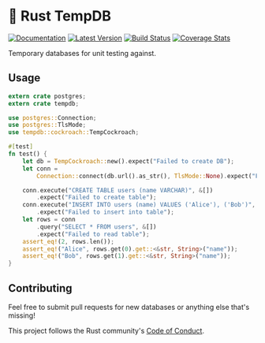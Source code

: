 # 💾 Rust TempDB

[![Documentation](https://docs.rs/tempdb/badge.svg)](https://docs.rs/tempdb) [![Latest Version](https://img.shields.io/crates/v/tempdb.svg)](https://crates.io/crates/tempdb) [![Build Status](https://api.travis-ci.org/calder/rust-tempdb.svg?branch=master)](https://travis-ci.org/calder/rust-tempdb) [![Coverage Stats](https://codecov.io/gh/calder/rust-tempdb/branch/master/graph/badge.svg)](https://codecov.io/gh/calder/rust-tempdb)

Temporary databases for unit testing against.

## Usage

```rust
extern crate postgres;
extern crate tempdb;

use postgres::Connection;
use postgres::TlsMode;
use tempdb::cockroach::TempCockroach;

#[test]
fn test() {
    let db = TempCockroach::new().expect("Failed to create DB");
    let conn =
        Connection::connect(db.url().as_str(), TlsMode::None).expect("Failed to connect to DB");

    conn.execute("CREATE TABLE users (name VARCHAR)", &[])
        .expect("Failed to create table");
    conn.execute("INSERT INTO users (name) VALUES ('Alice'), ('Bob')", &[])
        .expect("Failed to insert into table");
    let rows = conn
        .query("SELECT * FROM users", &[])
        .expect("Failed to read table");
    assert_eq!(2, rows.len());
    assert_eq!("Alice", rows.get(0).get::<&str, String>("name"));
    assert_eq!("Bob", rows.get(1).get::<&str, String>("name"));
}
```

## Contributing

Feel free to submit pull requests for new databases or anything else that's missing!

This project follows the Rust community's [Code of Conduct](https://www.rust-lang.org/policies/code-of-conduct).
